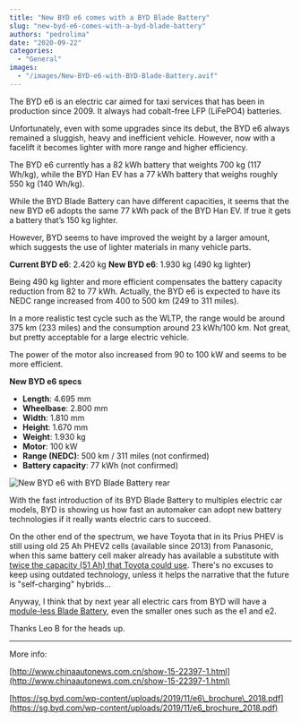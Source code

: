 ```yaml
---
title: "New BYD e6 comes with a BYD Blade Battery"
slug: "new-byd-e6-comes-with-a-byd-blade-battery"
authors: "pedrolima"
date: "2020-09-22"
categories:
  - "General"
images:
  - "/images/New-BYD-e6-with-BYD-Blade-Battery.avif"
---
```


The BYD e6 is an electric car aimed for taxi services that has been in production since 2009. It always had cobalt-free LFP (LiFePO4) batteries.

Unfortunately, even with some upgrades since its debut, the BYD e6 always remained a sluggish, heavy and inefficient vehicle. However, now with a facelift it becomes lighter with more range and higher efficiency.

The BYD e6 currently has a 82 kWh battery that weights 700 kg (117 Wh/kg), while the BYD Han EV has a 77 kWh battery that weighs roughly 550 kg (140 Wh/kg).

While the BYD Blade Battery can have different capacities, it seems that the new BYD e6 adopts the same 77 kWh pack of the BYD Han EV. If true it gets a battery that’s 150 kg lighter.

However, BYD seems to have improved the weight by a larger amount, which suggests the use of lighter materials in many vehicle parts.

**Current BYD e6**: 2.420 kg **New BYD e6**: 1.930 kg (490 kg lighter)

Being 490 kg lighter and more efficient compensates the battery capacity reduction from 82 to 77 kWh. Actually, the BYD e6 is expected to have its NEDC range increased from 400 to 500 km (249 to 311 miles).

In a more realistic test cycle such as the WLTP, the range would be around 375 km (233 miles) and the consumption around 23 kWh/100 km. Not great, but pretty acceptable for a large electric vehicle.

The power of the motor also increased from 90 to 100 kW and seems to be more efficient.

**New BYD e6 specs**

- **Length**: 4.695 mm
- **Wheelbase**: 2.800 mm
- **Width**: 1.810 mm
- **Height**: 1.670 mm
- **Weight**: 1.930 kg
- **Motor**: 100 kW
- **Range (NEDC)**: 500 km / 311 miles (not confirmed)
- **Battery capacity**: 77 kWh (not confirmed)

![New BYD e6 with BYD Blade Battery rear](images/New-BYD-e6-with-BYD-Blade-Battery-rear.avif)

With the fast introduction of its BYD Blade Battery to multiples electric car models, BYD is showing us how fast an automaker can adopt new battery technologies if it really wants electric cars to succeed.

On the other end of the spectrum, we have Toyota that in its Prius PHEV is still using old 25 Ah PHEV2 cells (available since 2013) from Panasonic, when this same battery cell maker already has available a substitute with [twice the capacity (51 Ah) that Toyota could use](/2020/07/03/modern-panasonic-prismatic-battery-cells/). There's no excuses to keep using outdated technology, unless it helps the narrative that the future is "self-charging" hybrids...

Anyway, I think that by next year all electric cars from BYD will have a [module-less Blade Battery](/2020/04/12/simple-solution-for-safer-cheaper-more-energy-dense-batteries/), even the smaller ones such as the e1 and e2.

Thanks Leo B for the heads up.

---

More info:

[http://www.chinaautonews.com.cn/show-15-22397-1.html](http://www.chinaautonews.com.cn/show-15-22397-1.html)

[https://sg.byd.com/wp-content/uploads/2019/11/e6\_brochure\_2018.pdf](https://sg.byd.com/wp-content/uploads/2019/11/e6_brochure_2018.pdf)
